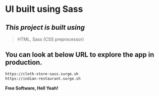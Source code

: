 # UI built using Sass

## _This project is built using_
> HTML, Sass (CSS preprocessor)

## You can look at below URL to explore the app in production.

```sh
https://cloth-store-sass.surge.sh
https://indian-restaurant.surge.sh
```

**Free Software, Hell Yeah!**